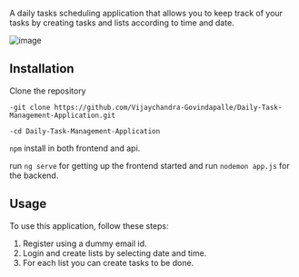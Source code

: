 A daily tasks scheduling application that allows you to keep track of your tasks by creating tasks and lists according to time and date.


![image](https://github.com/Vijaychandra-Govindapalle/Daily-Task-Management-Application/assets/118375565/c5cdaabd-4520-4526-b916-ecff6a8366dd)

## Installation
 Clone the repository

    -git clone https://github.com/Vijaychandra-Govindapalle/Daily-Task-Management-Application.git
    
    -cd Daily-Task-Management-Application

 `npm` install in both frontend and api.

 run `ng serve` for getting up the frontend started and run `nodemon app.js` for the backend.

## Usage

To use this application, follow these steps:

1. Register using a dummy email id.
2. Login and create lists by selecting date and time.
3. For each list you can create tasks to be done.
